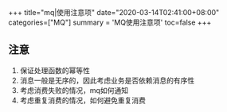 +++
title="mq|使用注意项"
date="2020-03-14T02:41:00+08:00"
categories=["MQ"]
summary = 'MQ使用注意项'
toc=false
+++

注意
----

1.	保证处理函数的幂等性
2.	消息一般是无序的，因此考虑业务是否依赖消息的有序性
3.	考虑消费失败的情况，mq如何通知
4.	考虑重复消费的情况，如何避免重复消费

